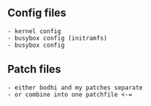 ## Config files
    - kernel config
    - busybox config (initramfs)
    - busybox config

## Patch files
    - either bodhi and my patches separate
    - or combine into one patchfile <-=